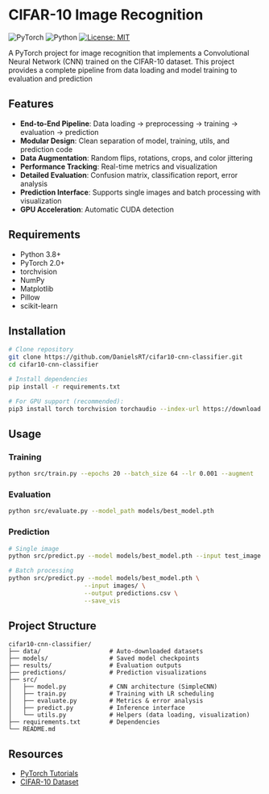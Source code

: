 # CIFAR-10 Image Recognition

![PyTorch](https://img.shields.io/badge/PyTorch-%23EE4C2C.svg?logo=PyTorch&logoColor=white)
![Python](https://img.shields.io/badge/Python-3.8%2B-blue)
[![License: MIT](https://img.shields.io/badge/License-MIT-yellow.svg)](https://opensource.org/licenses/MIT)

A PyTorch project for image recognition that implements a Convolutional Neural Network (CNN) trained on the CIFAR-10 dataset. This project provides a complete pipeline from data loading and model training to evaluation and prediction

## Features

- **End-to-End Pipeline**: Data loading → preprocessing → training → evaluation → prediction
- **Modular Design**: Clean separation of model, training, utils, and prediction code
- **Data Augmentation**: Random flips, rotations, crops, and color jittering
- **Performance Tracking**: Real-time metrics and visualization
- **Detailed Evaluation**: Confusion matrix, classification report, error analysis
- **Prediction Interface**: Supports single images and batch processing with visualization
- **GPU Acceleration**: Automatic CUDA detection

## Requirements

- Python 3.8+
- PyTorch 2.0+
- torchvision
- NumPy
- Matplotlib
- Pillow
- scikit-learn

## Installation

```bash
# Clone repository
git clone https://github.com/DanielsRT/cifar10-cnn-classifier.git
cd cifar10-cnn-classifier

# Install dependencies
pip install -r requirements.txt

# For GPU support (recommended):
pip3 install torch torchvision torchaudio --index-url https://download.pytorch.org/whl/cu117
```

## Usage

### Training

```bash
python src/train.py --epochs 20 --batch_size 64 --lr 0.001 --augment
```

### Evaluation

```bash
python src/evaluate.py --model_path models/best_model.pth
```

### Prediction

```bash
# Single image
python src/predict.py --model models/best_model.pth --input test_image.jpg

# Batch processing
python src/predict.py --model models/best_model.pth \
                     --input images/ \
                     --output predictions.csv \
                     --save_vis
```

## Project Structure

```
cifar10-cnn-classifier/
├── data/                   # Auto-downloaded datasets
├── models/                 # Saved model checkpoints
├── results/                # Evaluation outputs
├── predictions/            # Prediction visualizations
├── src/
│   ├── model.py            # CNN architecture (SimpleCNN)
│   ├── train.py            # Training with LR scheduling
│   ├── evaluate.py         # Metrics & error analysis
│   ├── predict.py          # Inference interface
│   └── utils.py            # Helpers (data loading, visualization)
├── requirements.txt        # Dependencies
└── README.md
```

## Resources
 - [PyTorch Tutorials](https://docs.pytorch.org/tutorials/)
 - [CIFAR-10 Dataset](https://www.cs.toronto.edu/~kriz/cifar.html)
